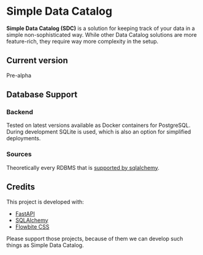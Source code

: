 # Simple Data Catalog

**Simple Data Catalog (SDC)** is a solution for keeping track of your data in a simple non-sophisticated way. 
While other Data Catalog solutions are more feature-rich, they require way more complexity in the setup.

## Current version
Pre-alpha

## Database Support
### Backend
Tested on latest versions available as Docker containers for PostgreSQL. 
During development SQLite is used, which is also an option for simplified deployments.

### Sources
Theoretically every RDBMS that is [supported by sqlalchemy](https://docs.sqlalchemy.org/en/20/dialects/).

## Credits
This project is developed with:
* [FastAPI](https://fastapi.tiangolo.com/)
* [SQLAlchemy](https://www.sqlalchemy.org/)
* [Flowbite CSS](https://flowbite.com/)

Please support those projects, because of them we can develop such things as Simple Data Catalog.